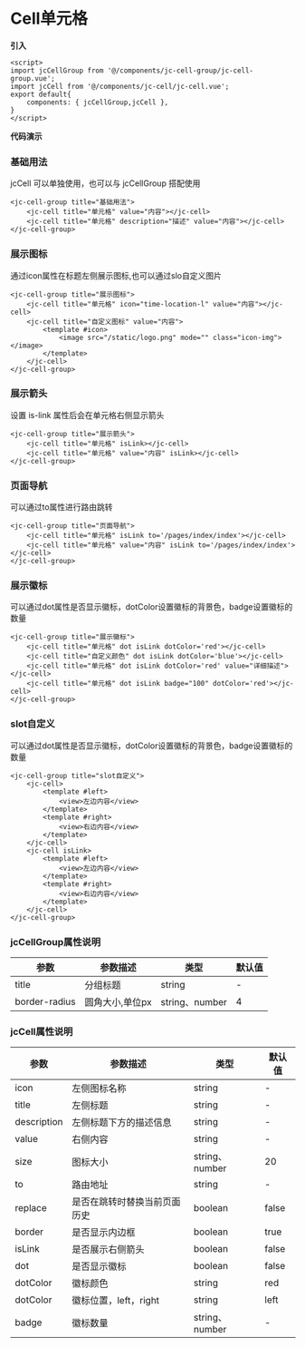 # Cell单元格

<jc-qrcode name="cell"/>

**引入**

```vue
<script>
import jcCellGroup from '@/components/jc-cell-group/jc-cell-group.vue';
import jcCell from '@/components/jc-cell/jc-cell.vue';
export default{
	components: { jcCellGroup,jcCell },
}
</script>
```
**代码演示**

### 基础用法
jcCell 可以单独使用，也可以与 jcCellGroup 搭配使用

```vue
<jc-cell-group title="基础用法">
    <jc-cell title="单元格" value="内容"></jc-cell>
	<jc-cell title="单元格" description="描述" value="内容"></jc-cell>
</jc-cell-group>
```


### 展示图标

通过icon属性在标题左侧展示图标,也可以通过slo自定义图片

```vue
<jc-cell-group title="展示图标">
	<jc-cell title="单元格" icon="time-location-l" value="内容"></jc-cell>
    <jc-cell title="自定义图标" value="内容">
		<template #icon>
			<image src="/static/logo.png" mode="" class="icon-img"></image>
		</template>
	</jc-cell>
</jc-cell-group>
```


### 展示箭头

设置 is-link 属性后会在单元格右侧显示箭头

```vue
<jc-cell-group title="展示箭头">
	<jc-cell title="单元格" isLink></jc-cell>
	<jc-cell title="单元格" value="内容" isLink></jc-cell>
</jc-cell-group>
```

### 页面导航

可以通过to属性进行路由跳转

```vue
<jc-cell-group title="页面导航">
    <jc-cell title="单元格" isLink to='/pages/index/index'></jc-cell>
	<jc-cell title="单元格" value="内容" isLink to='/pages/index/index'></jc-cell>
</jc-cell-group>
```

### 展示徽标

可以通过dot属性是否显示徽标，dotColor设置徽标的背景色，badge设置徽标的数量

```vue
<jc-cell-group title="展示徽标">
	<jc-cell title="单元格" dot isLink dotColor='red'></jc-cell>
	<jc-cell title="自定义颜色" dot isLink dotColor='blue'></jc-cell>
	<jc-cell title="单元格" dot isLink dotColor='red' value="详细描述"></jc-cell>
	<jc-cell title="单元格" dot isLink badge="100" dotColor='red'></jc-cell>
</jc-cell-group>
```

### slot自定义

可以通过dot属性是否显示徽标，dotColor设置徽标的背景色，badge设置徽标的数量

```vue
<jc-cell-group title="slot自定义">
	<jc-cell>
		<template #left>
			<view>左边内容</view>
		</template>
		<template #right>
			<view>右边内容</view>
		</template>
	</jc-cell>
	<jc-cell isLink>
		<template #left>
			<view>左边内容</view>
		</template>
		<template #right>
			<view>右边内容</view>
		</template>
	</jc-cell>
</jc-cell-group>
```


### jcCellGroup属性说明

| 参数 | 参数描述 | 类型 | 默认值 |
| --- | --- | --- | --- |
| title | 分组标题 | string | - |
| border-radius | 圆角大小,单位px | string、number | 4 |

### jcCell属性说明

| 参数 | 参数描述 | 类型 | 默认值 |
| --- | --- | --- | --- |
| icon | 左侧图标名称 | string | - |
| title | 左侧标题 | string | - |
| description | 左侧标题下方的描述信息 | string | - |
| value | 右侧内容 | string | - |
| size | 图标大小 | string、number | 20 |
| to | 路由地址 | string | - |
| replace | 是否在跳转时替换当前页面历史 | boolean | false |
| border | 是否显示内边框 | boolean | true |
| isLink | 是否展示右侧箭头 | boolean | false |
| dot | 是否显示徽标 | boolean | false |
| dotColor | 徽标颜色 | string | red |
| dotColor | 徽标位置，left，right | string | left |
| badge | 徽标数量 | string、number | - |
